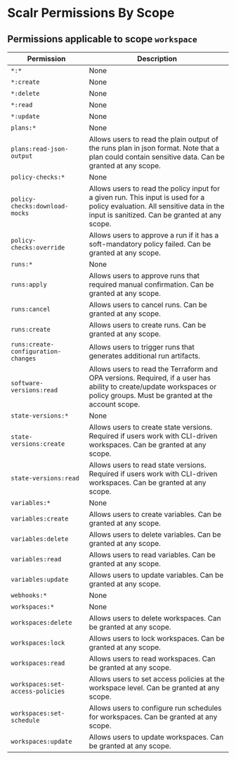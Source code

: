 # Scalr Permissions By Scope

## Permissions applicable to scope `workspace`

| Permission                          | Description                                                                                                                                                                   |
|-------------------------------------|-------------------------------------------------------------------------------------------------------------------------------------------------------------------------------|
| `*:*`                               | None                                                                                                                                                                          |
| `*:create`                          | None                                                                                                                                                                          |
| `*:delete`                          | None                                                                                                                                                                          |
| `*:read`                            | None                                                                                                                                                                          |
| `*:update`                          | None                                                                                                                                                                          |
| `plans:*`                           | None                                                                                                                                                                          |
| `plans:read-json-output`            | Allows users to read the plain output of the runs plan in json format. Note that a plan could contain sensitive data. Can be granted at any scope.                            |
| `policy-checks:*`                   | None                                                                                                                                                                          |
| `policy-checks:download-mocks`      | Allows users to read the policy input for a given run. This input is used for a policy evaluation. All sensitive data in the input is sanitized. Can be granted at any scope. |
| `policy-checks:override`            | Allows users to approve a run if it has a soft-mandatory policy failed. Can be granted at any scope.                                                                          |
| `runs:*`                            | None                                                                                                                                                                          |
| `runs:apply`                        | Allows users to approve runs that required manual confirmation. Can be granted at any scope.                                                                                  |
| `runs:cancel`                       | Allows users to cancel runs. Can be granted at any scope.                                                                                                                     |
| `runs:create`                       | Allows users to create runs. Can be granted at any scope.                                                                                                                     |
| `runs:create-configuration-changes` | Allows users to trigger runs that generates additional run artifacts.                                                                                                         |
| `software-versions:read`            | Allows users to read the Terraform and OPA versions. Required, if a user has ability to create/update workspaces or policy groups. Must be granted at the account scope.      |
| `state-versions:*`                  | None                                                                                                                                                                          |
| `state-versions:create`             | Allows users to create state versions. Required if users work with CLI-driven workspaces. Can be granted at any scope.                                                        |
| `state-versions:read`               | Allows users to read state versions. Required if users work with CLI-driven workspaces. Can be granted at any scope.                                                          |
| `variables:*`                       | None                                                                                                                                                                          |
| `variables:create`                  | Allows users to create variables. Can be granted at any scope.                                                                                                                |
| `variables:delete`                  | Allows users to delete variables. Can be granted at any scope.                                                                                                                |
| `variables:read`                    | Allows users to read variables. Can be granted at any scope.                                                                                                                  |
| `variables:update`                  | Allows users to update variables. Can be granted at any scope.                                                                                                                |
| `webhooks:*`                        | None                                                                                                                                                                          |
| `workspaces:*`                      | None                                                                                                                                                                          |
| `workspaces:delete`                 | Allows users to delete workspaces. Can be granted at any scope.                                                                                                               |
| `workspaces:lock`                   | Allows users to lock workspaces. Can be granted at any scope.                                                                                                                 |
| `workspaces:read`                   | Allows users to read workspaces. Can be granted at any scope.                                                                                                                 |
| `workspaces:set-access-policies`    | Allows users to set access policies at the workspace level. Can be granted at any scope.                                                                                      |
| `workspaces:set-schedule`           | Allows users to configure run schedules for workspaces. Can be granted at any scope.                                                                                          |
| `workspaces:update`                 | Allows users to update workspaces. Can be granted at any scope.                                                                                                               |

